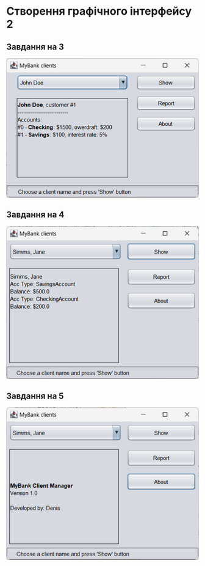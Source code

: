 # Створення графічного інтерфейсу 2

## Завдання на 3
![](misc/screen1.png)

## Завдання на 4
![](misc/screen2.png)

## Завдання на 5
![](misc/screen3.png)